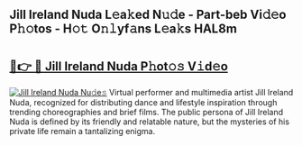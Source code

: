 ## Jill Ireland Nuda L𝚎a𝚔ed N𝚞𝚍e - Part-beb Vi𝚍𝚎o P𝚑𝚘tos - H𝚘𝚝 O𝚗𝚕yf𝚊ns L𝚎a𝚔s HAL8m

# <h2><a href="http://kf8b36e.oniu.top/?m=Jill+Ireland+Nuda">🔗👉 🔴 Jill Ireland Nuda P𝚑ot𝚘𝚜 V𝚒d𝚎o</a></h2>

[![Jill Ireland Nuda Nu𝚍e𝚜](https://i.imgur.com/0qMVB7G.gif)](http://kf8b36e.oniu.top/?m=Jill+Ireland+Nuda)
Virtual performer and multimedia artist Jill Ireland Nuda, recognized for distributing dance and lifestyle inspiration through trending choreographies and brief films. The public persona of Jill Ireland Nuda is defined by its friendly and relatable nature, but the mysteries of his private life remain a tantalizing enigma.  
